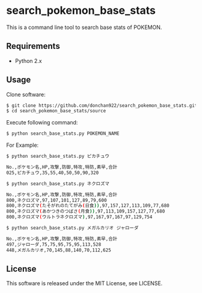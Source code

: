 # search_pokemon_base_stats
This is a command line tool to search base stats of POKEMON.

## Requirements
- Python 2.x

## Usage
Clone software:
```bash
$ git clone https://github.com/donchan922/search_pokemon_base_stats.git
$ cd search_pokemon_base_stats/source
```

Execute following command:
```bash
$ python search_base_stats.py POKEMON_NAME
```

For Example:
```bash
$ python search_base_stats.py ピカチュウ

No.,ポケモン名,HP,攻撃,防御,特攻,特防,素早,合計
025,ピカチュウ,35,55,40,50,50,90,320
```

```bash
$ python search_base_stats.py ネクロズマ

No.,ポケモン名,HP,攻撃,防御,特攻,特防,素早,合計
800,ネクロズマ,97,107,101,127,89,79,600
800,ネクロズマ(たそがれのたてがみ(日食)),97,157,127,113,109,77,680
800,ネクロズマ(あかつきのつばさ(月食)),97,113,109,157,127,77,680
800,ネクロズマ(ウルトラネクロズマ),97,167,97,167,97,129,754
```

```bash
$ python search_base_stats.py メガルカリオ ジャローダ

No.,ポケモン名,HP,攻撃,防御,特攻,特防,素早,合計
497,ジャローダ,75,75,95,75,95,113,528
448,メガルカリオ,70,145,88,140,70,112,625
```

## License
This software is released under the MIT License, see LICENSE.
